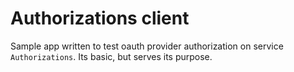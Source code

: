 # Authorizations client

Sample app written to test oauth provider authorization on service `Authorizations`. Its basic, but serves its purpose.

